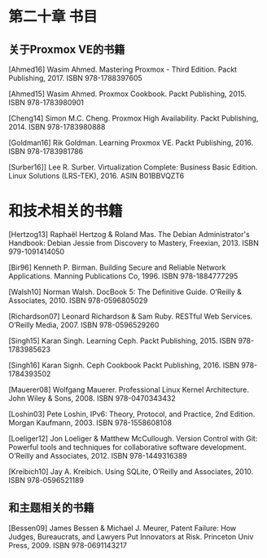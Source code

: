 # 第二十章  书目

## 关于Proxmox VE的书籍

[Ahmed16] Wasim Ahmed. Mastering Proxmox - Third Edition. Packt Publishing, 2017. ISBN 978-1788397605

[Ahmed15] Wasim Ahmed. Proxmox Cookbook. Packt Publishing, 2015. ISBN 978-1783980901

[Cheng14] Simon M.C. Cheng. Proxmox High Availability. Packt Publishing, 2014. ISBN 978-1783980888

[Goldman16] Rik Goldman. Learning Proxmox VE. Packt Publishing, 2016. ISBN 978-1783981786

[Surber16]] Lee R. Surber. Virtualization Complete: Business Basic Edition. Linux Solutions (LRS-TEK), 2016. ASIN B01BBVQZT6

# 和技术相关的书籍
[Hertzog13] Raphaël Hertzog & Roland Mas. The Debian Administrator's Handbook: Debian Jessie from Discovery to Mastery, Freexian, 2013. ISBN 979-1091414050

[Bir96] Kenneth P. Birman. Building Secure and Reliable Network Applications. Manning Publications Co, 1996. ISBN 978-1884777295

[Walsh10] Norman Walsh. DocBook 5: The Definitive Guide. O’Reilly & Associates, 2010. ISBN 978-0596805029

[Richardson07] Leonard Richardson & Sam Ruby. RESTful Web Services. O’Reilly Media, 2007. ISBN 978-0596529260

[Singh15] Karan Singh. Learning Ceph. Packt Publishing, 2015. ISBN 978-1783985623

[Singh16] Karan Signh. Ceph Cookbook Packt Publishing, 2016. ISBN 978-1784393502

[Mauerer08] Wolfgang Mauerer. Professional Linux Kernel Architecture. John Wiley & Sons, 2008. ISBN 978-0470343432

[Loshin03] Pete Loshin, IPv6: Theory, Protocol, and Practice, 2nd Edition. Morgan Kaufmann, 2003. ISBN 978-1558608108

[Loeliger12] Jon Loeliger & Matthew McCullough. Version Control with Git: Powerful tools and techniques for collaborative software development. O’Reilly and Associates, 2012. ISBN 978-1449316389

[Kreibich10] Jay A. Kreibich. Using SQLite, O’Reilly and Associates, 2010. ISBN 978-0596521189

## 和主题相关的书籍
[Bessen09] James Bessen & Michael J. Meurer, Patent Failure: How Judges, Bureaucrats, and Lawyers Put Innovators at Risk. Princeton Univ Press, 2009. ISBN 978-0691143217